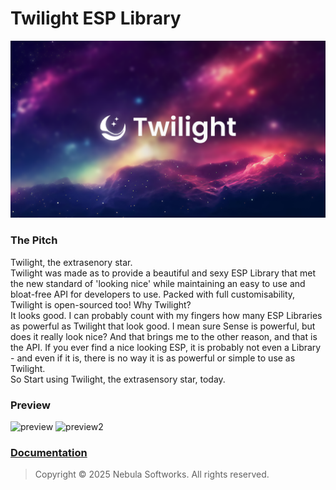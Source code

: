 # Twilight ESP Library
![Image](https://github.com/Nebula-Softworks/Twilight-ESP/blob/master/assets/Twilight%20Cover%20Image.png?raw=true)

### The Pitch
Twilight, the extrasenory star.  
Twilight was made as to provide a beautiful and sexy ESP Library that met the new standard of 'looking nice' while maintaining an easy to use and bloat-free API for developers to use. Packed with full customisability, Twilight is open-sourced too! Why Twilight?  
It looks good. I can probably count with my fingers how many ESP Libraries as powerful as Twilight that look good. I mean sure Sense is powerful, but does it really look nice? And that brings me to the other reason, and that is the API. If you ever find a nice looking ESP, it is probably not even a Library - and even if it is, there is no way it is as powerful or simple to use as Twilight.  
So Start using Twilight, the extrasensory star, today.  
  
### Preview
![preview](https://docs.nebulasoftworks.xyz/img/twilight/Twilight.png)
![preview2](https://docs.nebulasoftworks.xyz/img/twilight/config.png)
  
### [Documentation](https://docs.nebulasoftworks.xyz/twilight)  
> Copyright © 2025 Nebula Softworks. All rights reserved.
